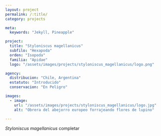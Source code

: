```yaml
---
layout: project
permalink: /:title/
category: projects

meta:
  keywords: "Jekyll, Pineapple"

project:
  title: "Styloniscus magellanicus"
  subfilo: "Hexapoda"
  orden: "Isopoda"
  familia: "Apidae"
  logo: "/assets/images/projects/styloniscus_magellanicus/logo.png"

agency:
  distribucion: "Chile, Argentina"
  estatuto: "Introducido"
  conservacion: "En Peligro"

images:
  - image:
    url: "/assets/images/projects/styloniscus_magellanicus/logo.jpg"
    alt: "Obrera del abejorro europeo forrajeando flores de lupino"
  
---
```

<p><i>Styloniscus magellanicus</i> completar </p>
